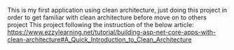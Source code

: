 This is my first application using clean architecture, just doing this project in order to get familiar with clean
architecture before move on to others project 
This project following the instruction of the below article:
https://www.ezzylearning.net/tutorial/building-asp-net-core-apps-with-clean-architecture#A_Quick_Introduction_to_Clean_Architecture
